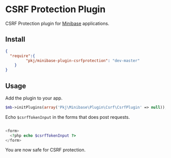 # CSRF Protection Plugin

CSRF Protection plugin for [Minibase](http://github.com/peec/minibase) applications.


## Install

```json
{
  "require":{
	     "pkj/minibase-plugin-csrfprotection": "dev-master"
	}
}

```


## Usage

Add the plugin to your app.

```php
$mb->initPlugins(array('Pkj\Minibase\Plugin\Csrf\CsrfPlugin' => null));
```

Echo `$csrfTokenInput` in the forms that does post requests.

```php

<form>
  <?php echo $csrfTokenInput ?>
</form>

```

You are now safe for CSRF protection.
